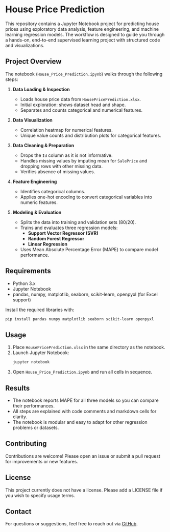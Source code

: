 # House Price Prediction

This repository contains a Jupyter Notebook project for predicting house prices using exploratory data analysis, feature engineering, and machine learning regression models. The workflow is designed to guide you through a hands-on, end-to-end supervised learning project with structured code and visualizations.

## Project Overview

The notebook (`House_Price_Prediction.ipynb`) walks through the following steps:

1. **Data Loading & Inspection**
   - Loads house price data from `HousePricePrediction.xlsx`.
   - Initial exploration: shows dataset head and shape.
   - Separates and counts categorical and numerical features.

2. **Data Visualization**
   - Correlation heatmap for numerical features.
   - Unique value counts and distribution plots for categorical features.

3. **Data Cleaning & Preparation**
   - Drops the `Id` column as it is not informative.
   - Handles missing values by imputing mean for `SalePrice` and dropping rows with other missing data.
   - Verifies absence of missing values.

4. **Feature Engineering**
   - Identifies categorical columns.
   - Applies one-hot encoding to convert categorical variables into numeric features.

5. **Modeling & Evaluation**
   - Splits the data into training and validation sets (80/20).
   - Trains and evaluates three regression models:
     - **Support Vector Regressor (SVR)**
     - **Random Forest Regressor**
     - **Linear Regression**
   - Uses Mean Absolute Percentage Error (MAPE) to compare model performance.

## Requirements

- Python 3.x
- Jupyter Notebook
- pandas, numpy, matplotlib, seaborn, scikit-learn, openpyxl (for Excel support)

Install the required libraries with:
```bash
pip install pandas numpy matplotlib seaborn scikit-learn openpyxl
```

## Usage

1. Place `HousePricePrediction.xlsx` in the same directory as the notebook.
2. Launch Jupyter Notebook:
   ```bash
   jupyter notebook
   ```
3. Open `House_Price_Prediction.ipynb` and run all cells in sequence.

## Results

- The notebook reports MAPE for all three models so you can compare their performances.
- All steps are explained with code comments and markdown cells for clarity.
- The notebook is modular and easy to adapt for other regression problems or datasets.

## Contributing

Contributions are welcome! Please open an issue or submit a pull request for improvements or new features.

## License

This project currently does not have a license. Please add a LICENSE file if you wish to specify usage terms.

## Contact

For questions or suggestions, feel free to reach out via [GitHub](https://github.com/utkarsh884).
